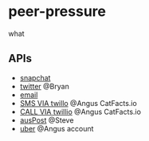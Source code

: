 # peer-pressure

what

## APIs


- [snapchat](https://github.com/nykac/node-snapchat)
- [twitter](https://dev.twitter.com/rest/public) @Bryan
- [email](https://apidocs.mailchimp.com)
- [SMS VIA twillo](https://www.twilio.com/docs/api/rest) @Angus CatFacts.io
- [CALL VIA twillio](https://www.twilio.com/docs/api/rest/making-calls#examples) @Angus CatFacts.io
- [ausPost](https://developers.auspost.com.au/apis/shipping-and-tracking/reference/create-shipments) @Steve
- [uber](https://developer.uber.com/v1/tutorials/) @Angus account
